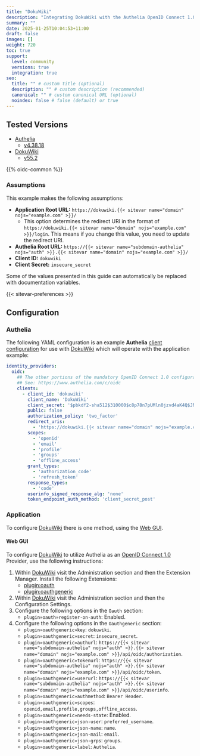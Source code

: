 ```yaml
---
title: "DokuWiki"
description: "Integrating DokuWiki with the Authelia OpenID Connect 1.0 Provider."
summary: ""
date: 2025-01-25T10:04:53+11:00
draft: false
images: []
weight: 720
toc: true
support:
  level: community
  versions: true
  integration: true
seo:
  title: "" # custom title (optional)
  description: "" # custom description (recommended)
  canonical: "" # custom canonical URL (optional)
  noindex: false # false (default) or true
---
```


## Tested Versions

- [Authelia]
  - [v4.38.18](https://github.com/authelia/authelia/releases/tag/v4.38.18)
- [DokuWiki]
  - [v55.2](https://github.com/dokuwiki/dokuwiki/releases/tag/release-2024-02-06b)

{{% oidc-common %}}

### Assumptions

This example makes the following assumptions:

- __Application Root URL:__ `https://dokuwiki.{{< sitevar name="domain" nojs="example.com" >}}/`
  - This option determines the redirect URI in the format of
        `https://dokuwiki.{{< sitevar name="domain" nojs="example.com" >}}/login`.
        This means if you change this value, you need to update the redirect URI.
- __Authelia Root URL:__ `https://{{< sitevar name="subdomain-authelia" nojs="auth" >}}.{{< sitevar name="domain" nojs="example.com" >}}/`
- __Client ID:__ `dokuwiki`
- __Client Secret:__ `insecure_secret`

Some of the values presented in this guide can automatically be replaced with documentation variables.

{{< sitevar-preferences >}}

## Configuration

### Authelia

The following YAML configuration is an example __Authelia__ [client configuration] for use with [DokuWiki] which will operate with the application example:

```yaml {title="configuration.yml"}
identity_providers:
  oidc:
    ## The other portions of the mandatory OpenID Connect 1.0 configuration go here.
    ## See: https://www.authelia.com/c/oidc
    clients:
      - client_id: 'dokuwiki'
        client_name: 'DokuWiki'
        client_secret: '$pbkdf2-sha512$310000$c8p78n7pUMln0jzvd4aK4Q$JNRBzwAo0ek5qKn50cFzzvE9RXV88h1wJn5KGiHrD0YKtZaR/nCb2CJPOsKaPK0hjf.9yHxzQGZziziccp6Yng'  # The digest of 'insecure_secret'.
        public: false
        authorization_policy: 'two_factor'
        redirect_uris:
          - 'https://dokuwiki.{{< sitevar name="domain" nojs="example.com" >}}/doku.php'
        scopes:
          - 'openid'
          - 'email'
          - 'profile'
          - 'groups'
          - 'offline_access'
        grant_types:
          - 'authorization_code'
          - 'refresh_token'
        response_types:
          - 'code'
        userinfo_signed_response_alg: 'none'
        token_endpoint_auth_method: 'client_secret_post'
```

### Application

To configure [DokuWiki] there is one method, using the [Web GUI](#web-gui).

#### Web GUI

To configure [DokuWiki] to utilize Authelia as an [OpenID Connect 1.0] Provider, use the following
instructions:

1. Within [DokuWiki] visit the Administration section and then the Extension Manager. Install the following Extensions:
   - [plugin:oauth](https://www.dokuwiki.org/plugin:oauth)
   - [plugin:oauthgeneric](https://www.dokuwiki.org/plugin:oauthgeneric)
2. Within [DokuWiki] visit the Administration section and then the Configuration Settings.
3. Configure the following options in the `Oauth` section:
   - `plugin»oauth»register-on-auth`: Enabled.
4. Configure the following options in the `Oauthgeneric` section:
   - `plugin»oauthgeneric»key`: `dokuwiki`.
   - `plugin»oauthgeneric»secret`: `insecure_secret`.
   - `plugin»oauthgeneric»authurl`: `https://{{< sitevar name="subdomain-authelia" nojs="auth" >}}.{{< sitevar name="domain" nojs="example.com" >}}/api/oidc/authorization`.
   - `plugin»oauthgeneric»tokenurl`: `https://{{< sitevar name="subdomain-authelia" nojs="auth" >}}.{{< sitevar name="domain" nojs="example.com" >}}/api/oidc/token`.
   - `plugin»oauthgeneric»userurl`: `https://{{< sitevar name="subdomain-authelia" nojs="auth" >}}.{{< sitevar name="domain" nojs="example.com" >}}/api/oidc/userinfo`.
   - `plugin»oauthgeneric»authmethod`: `Bearer Header`.
   - `plugin»oauthgeneric»scopes`: `openid,email,profile,groups,offline_access`.
   - `plugin»oauthgeneric»needs-state`: Enabled.
   - `plugin»oauthgeneric»json-user`: `preferred_username`.
   - `plugin»oauthgeneric»json-name`: `name`.
   - `plugin»oauthgeneric»json-mail`: `email`.
   - `plugin»oauthgeneric»json-grps`: `groups`.
   - `plugin»oauthgeneric»label`: `Authelia`.

[Authelia]: https://www.authelia.com
[DokuWiki]: https://www.dokuwiki.org/dokuwiki
[OpenID Connect 1.0]: ../../openid-connect/introduction.md
[client configuration]: ../../../configuration/identity-providers/openid-connect/clients.md
